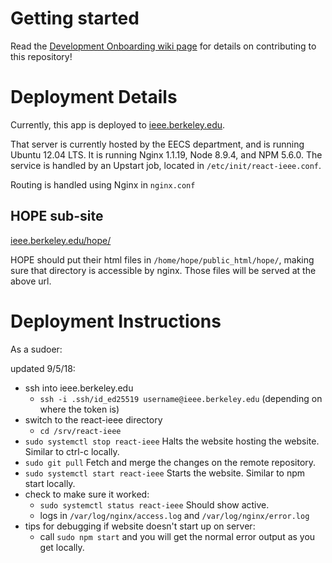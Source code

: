 # Getting started

Read the [Development Onboarding wiki page](https://github.com/IEEEBerkeley/react-ieee/wiki/Development-Onboarding) for details on contributing to this repository!

# Deployment Details

Currently, this app is deployed to
[ieee.berkeley.edu](https://ieee.berkeley.edu).

That server is currently hosted by the EECS department, and is running Ubuntu
12.04 LTS. It is running Nginx 1.1.19, Node 8.9.4, and NPM 5.6.0. The service
is handled by an Upstart job, located in `/etc/init/react-ieee.conf`.

Routing is handled using Nginx in `nginx.conf`

## HOPE sub-site

[ieee.berkeley.edu/hope/](ieee.berkeley.edu/hope/)

HOPE should put their html files in `/home/hope/public_html/hope/`, making sure
that directory is accessible by nginx. Those files will be served at the above
url.

# Deployment Instructions

As a sudoer:

updated 9/5/18:
- ssh into ieee.berkeley.edu
    - `ssh -i .ssh/id_ed25519 username@ieee.berkeley.edu` (depending on where the token is)
- switch to the react-ieee directory
    - `cd /srv/react-ieee `
- `sudo systemctl stop react-ieee` Halts the website hosting the website. Similar to ctrl-c locally.
- `sudo git pull` Fetch and merge the changes on the remote repository.
- `sudo systemctl start react-ieee` Starts the website. Similar to npm start locally.
- check to make sure it worked:
    -  `sudo systemctl status react-ieee` Should show active.
    -  logs in `/var/log/nginx/access.log` and `/var/log/nginx/error.log`
- tips for debugging if website doesn't start up on server: 
    - call `sudo npm start` and you will get the normal error output as you get locally.
